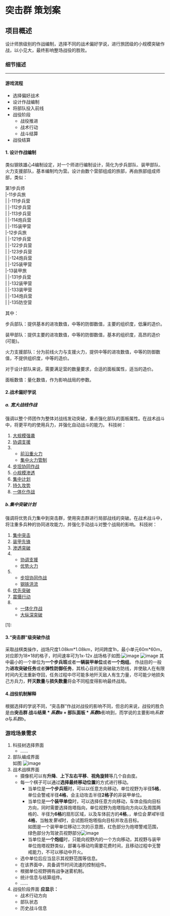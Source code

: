 # 突击群 策划案
## 项目概述
设计师旅级别的作战编制，选择不同的战术偏好学说，进行旅团级的小规模突破作战，以小见大，最终影响整场战役的胜败。
### 细节描述
---------
#### 游戏流程
- 选择偏好战术  
- 设计作战编制   
- 将部队投入前线     
- 战役阶段   
    - 战役推进  
    - 战术行动   
    - 战斗结算 
- 战役结算      
#### 1. 设计作战编制

类似钢铁雄心4编制设定，对一个师进行编制设计，简化为步兵部队、装甲部队、火力支援部队，基本编制均为营。设计由数个营部组成的旅部，再由旅部组成师部，类似：

第1步兵师<br>
|-11步兵旅<br>
| |-111步兵营<br>
| |-112步兵营<br>
| |-113步兵营<br>
| |-114炮兵营<br>
| |-115装甲营<br>
|-12步兵旅<br>
| |-121步兵营 <br>
| |-122步兵营 <br>
| |-123步兵营 <br>
| |-124炮兵营 <br>
| |-125装甲营  <br>
|-13装甲旅 <br>
| |-131步兵营 <br>
| |-132装甲营 <br>
| |-133装甲营 <br>
| |-134炮兵营 <br>
| |-135防空营 <br>

其中：

步兵部队：提供基本的进攻数值，中等的防御数值，主要的组织度，低廉的造价。

装甲部队：提供主要的进攻数值，中等的防御数值，基本的组织度，高昂的造价(可能)。

火力支援部队：分为前线火力与支援火力，提供中等的进攻数值，中等的防御数值，不提供组织度，中等的造价。

对于设计部队来说，需要满足营的数量要求，合适的面板属性，适当的造价。

面板数值：量化数值，作为影响战局的参数。
#### 2.战术偏好学说
##### a. 宽大战线作战
强调以整个师团作为整体对战线发动突破，重点强化部队的面板属性。在战术战斗中，将更平均的使用兵力，并强化自动战斗的能力。
科技树：<br>
1. [大规模强袭](- "一旦准备起强大的部队发起进攻，敌人只能坐以待毙： 系数a-10%，系数b+15%，部队损耗-10%")
2. [协调支援](- "将支援部队与战斗部队紧密结合一起更能提高战斗能力： 系数a+5%，系数b+5%，战术行动中的炮兵支援将更及时")
3. 
    - [前沿重火力](- "进一步将重型火力分布在战线上： 系数b+20%，战术行动中的炮火支援将更及时但更少")
    - [集中火力管制](- "集中的火力管制是全师的火力可以轻易的集中到一点： 系数a+25%，系数b-5%，战术行动中的炮兵支援将更多")
4. [步坦协同作战](- "步兵、坦克和支援单位在协同作战中可以更好地发挥作用：系数a+10%，系数b+20%")
5. [小规模渗透](- "发动小股部队对敌方战线进行渗透破坏，有利于我们整个战线的突破：系数a+5%，系数b+10%")
6. [集中计划](- "将军官集中起来指定计划是计划在进攻时尽可能地完备：系数a-15%，系数b+25%")
7. [持久攻势](- "仅凭一个点地突破无法有效杀伤敌人，唯有持续不断的进攻才能彻底摧毁敌人防线：系数a-25%，系数b+40%，部队损耗-10%")
8. [一体化作战](- "协同支援已成我部传统，我们每支部队有独立地突破能力：战术行动结果与部队面板取最大值进行结算，系数b=系数a*2+系数b，取消系数a修正")
##### b.集中突破计划
强调将优势兵力集中到突击群，使用突击群进行局部战线的突破。在战术战斗中，将注重多兵种的协同进攻能力，并强化手动战斗对整个战局的影响。
科技树：<br>
1. [集中突击](- "将精锐部队集中运用能更好的突破防线： 系数a+15%，系数b-10%")
2. [装甲先锋](- "要让坦克充分发挥潜能，在突破作战中发挥更大作用： 系数a+25%，系数b-20%，战术行动中的装甲单位比例+50%")
5. [渗透突破](- "发动部队对敌方特对战线进行渗透侦察，有利于我们战术行动的突破：系数a+15%，系数b+10%")
3. 
    - [协调支援](- "将支援部队与战斗部队紧密结合一起更能提高战斗能力： 系数a+15%，战术行动中的炮兵支援将更及时")
    - [优势火力](- "集中的火力管制是全师的火力可以轻易的集中到一点： 系数a+25%，系数b-5%，战术行动中的炮兵支援将更多")
4. 
    - [步坦协同作战](- "步兵、坦克和支援单位在协同作战中可以更好地发挥作用：系数a+15%，系数b-10%，战术行动中的装甲单位比例-20%，作战成功部队损耗-10%，作战失败部队损耗-20%")
    - [钢铁洪流](- "装甲部队高速的机动，迅猛的火力，成为我们突破中最重要的部分：系数a+10%，系数b-15%，战术行动中的装甲单位比例+30%")
6. [优先突破](- "最优质的战士都集结在了这里，其他防线只需要最基本的防御即可：系数a+50%，系数b-25%，作战成功部队损耗-20%，作战失败部队损耗+40%")
7. [震慑行动](- "依靠强大的火力杀伤敌人，有效破坏敌人战斗意志：系数a+5%，战术行动成功后系数b+50%，系数a+10%；战术行动失败后系数b-50%，系数a-20%")
8. 
    - [一体化作战](- "协同支援已成我部传统，我们的突击部队集成度已经足够完备：系数a=系数b*2+系数a，取消系数b修正")
    - [大纵深突破](- "只要装甲部队能够撕开防线，我们就能持续突破到敌人防线的极限直到其崩溃：系数a+20%，战术行动成功后系数b+50%，系数a+50%；战术行动失败后系数b-20%，系数a-20%")

[1]:
#### 3.“突击群”级突破作战

采取战棋类操作，战场尺度1.08km\*1.08km，时间跨度1h，最小单元60m\*60m，对应即为18\*18的格子，时间速率可为1x-12x 
战场格子如图:![image](markdownpic/p1.png "p1") 
![image](markdownpic/p2.png "p2") 
其中最小的一个单位为**一个步兵班**或者**一辆装甲单位**或者**一个炮组**。 
作战目的一般为**进攻突破任务**或者**弹性防御任务**，其核心目的是突破敌方防线，并使敌人在有限时间内无法重新夺回，任务过程中尽可能多地歼灭敌人有生力量，尽可能少地损失己方兵力，**歼灭数量**与**损失数量**将会不同程度得影响最终战局。

#### 4.战役机制解释
根据选择的学说不同，“突击群”作战对战役的影响不同，但总的来说，战役的胜负是由**突击群 战斗结果 \* *系数a* + 部队面板 \* *系数b***影响到，而学说的主要影响*系数a*与*系数b*。

### 游戏场景需求
1. 科技树选择界面
    - ……
2. 部队编成界面  
    如图 ![image](markdownpic/部队编成界面设计.png "部队编成界面设计")  
3. 战术战棋界面  
    - 摄像机可以有**升降**、**上下左右平移**、**视角旋转**等几个自由度。 
    - 每一个棋子可以通过**选择最终移动位置**的方式进行移动。
        - 当单位是**一个步兵班**时，可以以任意方向移动，单位视野为半径**5格**，单位会警戒半径**4格**，会主动攻击半径**2格子**的非装甲单位。
        - 当单位是**一个装甲单位**时，可以选择任意方向移动，车体会指向目标方向，同时需要选择炮塔指向，单位视野为炮塔指向方向以及周围两格的、半径为**6格**的扇形区域，以及车体前方的**4格**，，单位会*警戒*半径**4格**，当触发*警戒*时，会试图将炮塔指向目标并攻击目标。<br>
        如图是一个装甲单位移动三次的示意图，红色部分为炮塔警戒范围，绿色部分为驾驶员视野部分![image](markdownpic/装甲移动示意图.png "装甲移动示意图")
        - 当单位是**一个炮组**时，只能向视野内的一个方向移动，其视野与装甲单位炮塔视野类似，部署与移动均需要花费时间，且移动过程中无警戒能力，不可以移动中开火。
    - 选中单位后应当显示其视野范围等信息。
    - 在该界面中，具备调节时间流速的控制组件。
    - 根据单位视野拥有战争迷雾机制。
    - 统计信息与结算组件。
    - ……
3. 战役阶段界面
    **应显示：**  
    - 战术行动方向
    - 部队状态
    - 历史战斗信息
